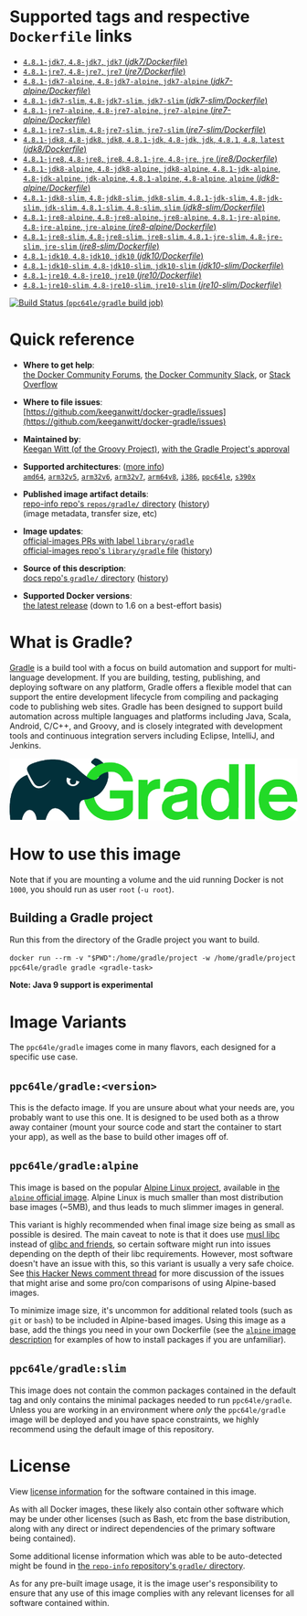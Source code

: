 <!--

********************************************************************************

WARNING:

    DO NOT EDIT "gradle/README.md"

    IT IS AUTO-GENERATED

    (from the other files in "gradle/" combined with a set of templates)

********************************************************************************

-->

# Supported tags and respective `Dockerfile` links

-	[`4.8.1-jdk7`, `4.8-jdk7`, `jdk7` (*jdk7/Dockerfile*)](https://github.com/keeganwitt/docker-gradle/blob/efa575ae69e3f0fe82c46e64bcd50e433d12cde8/jdk7/Dockerfile)
-	[`4.8.1-jre7`, `4.8-jre7`, `jre7` (*jre7/Dockerfile*)](https://github.com/keeganwitt/docker-gradle/blob/efa575ae69e3f0fe82c46e64bcd50e433d12cde8/jre7/Dockerfile)
-	[`4.8.1-jdk7-alpine`, `4.8-jdk7-alpine`, `jdk7-alpine` (*jdk7-alpine/Dockerfile*)](https://github.com/keeganwitt/docker-gradle/blob/efa575ae69e3f0fe82c46e64bcd50e433d12cde8/jdk7-alpine/Dockerfile)
-	[`4.8.1-jdk7-slim`, `4.8-jdk7-slim`, `jdk7-slim` (*jdk7-slim/Dockerfile*)](https://github.com/keeganwitt/docker-gradle/blob/efa575ae69e3f0fe82c46e64bcd50e433d12cde8/jdk7-slim/Dockerfile)
-	[`4.8.1-jre7-alpine`, `4.8-jre7-alpine`, `jre7-alpine` (*jre7-alpine/Dockerfile*)](https://github.com/keeganwitt/docker-gradle/blob/efa575ae69e3f0fe82c46e64bcd50e433d12cde8/jre7-alpine/Dockerfile)
-	[`4.8.1-jre7-slim`, `4.8-jre7-slim`, `jre7-slim` (*jre7-slim/Dockerfile*)](https://github.com/keeganwitt/docker-gradle/blob/efa575ae69e3f0fe82c46e64bcd50e433d12cde8/jre7-slim/Dockerfile)
-	[`4.8.1-jdk8`, `4.8-jdk8`, `jdk8`, `4.8.1-jdk`, `4.8-jdk`, `jdk`, `4.8.1`, `4.8`, `latest` (*jdk8/Dockerfile*)](https://github.com/keeganwitt/docker-gradle/blob/efa575ae69e3f0fe82c46e64bcd50e433d12cde8/jdk8/Dockerfile)
-	[`4.8.1-jre8`, `4.8-jre8`, `jre8`, `4.8.1-jre`, `4.8-jre`, `jre` (*jre8/Dockerfile*)](https://github.com/keeganwitt/docker-gradle/blob/efa575ae69e3f0fe82c46e64bcd50e433d12cde8/jre8/Dockerfile)
-	[`4.8.1-jdk8-alpine`, `4.8-jdk8-alpine`, `jdk8-alpine`, `4.8.1-jdk-alpine`, `4.8-jdk-alpine`, `jdk-alpine`, `4.8.1-alpine`, `4.8-alpine`, `alpine` (*jdk8-alpine/Dockerfile*)](https://github.com/keeganwitt/docker-gradle/blob/efa575ae69e3f0fe82c46e64bcd50e433d12cde8/jdk8-alpine/Dockerfile)
-	[`4.8.1-jdk8-slim`, `4.8-jdk8-slim`, `jdk8-slim`, `4.8.1-jdk-slim`, `4.8-jdk-slim`, `jdk-slim`, `4.8.1-slim`, `4.8-slim`, `slim` (*jdk8-slim/Dockerfile*)](https://github.com/keeganwitt/docker-gradle/blob/efa575ae69e3f0fe82c46e64bcd50e433d12cde8/jdk8-slim/Dockerfile)
-	[`4.8.1-jre8-alpine`, `4.8-jre8-alpine`, `jre8-alpine`, `4.8.1-jre-alpine`, `4.8-jre-alpine`, `jre-alpine` (*jre8-alpine/Dockerfile*)](https://github.com/keeganwitt/docker-gradle/blob/efa575ae69e3f0fe82c46e64bcd50e433d12cde8/jre8-alpine/Dockerfile)
-	[`4.8.1-jre8-slim`, `4.8-jre8-slim`, `jre8-slim`, `4.8.1-jre-slim`, `4.8-jre-slim`, `jre-slim` (*jre8-slim/Dockerfile*)](https://github.com/keeganwitt/docker-gradle/blob/efa575ae69e3f0fe82c46e64bcd50e433d12cde8/jre8-slim/Dockerfile)
-	[`4.8.1-jdk10`, `4.8-jdk10`, `jdk10` (*jdk10/Dockerfile*)](https://github.com/keeganwitt/docker-gradle/blob/efa575ae69e3f0fe82c46e64bcd50e433d12cde8/jdk10/Dockerfile)
-	[`4.8.1-jdk10-slim`, `4.8-jdk10-slim`, `jdk10-slim` (*jdk10-slim/Dockerfile*)](https://github.com/keeganwitt/docker-gradle/blob/efa575ae69e3f0fe82c46e64bcd50e433d12cde8/jdk10-slim/Dockerfile)
-	[`4.8.1-jre10`, `4.8-jre10`, `jre10` (*jre10/Dockerfile*)](https://github.com/keeganwitt/docker-gradle/blob/efa575ae69e3f0fe82c46e64bcd50e433d12cde8/jre10/Dockerfile)
-	[`4.8.1-jre10-slim`, `4.8-jre10-slim`, `jre10-slim` (*jre10-slim/Dockerfile*)](https://github.com/keeganwitt/docker-gradle/blob/efa575ae69e3f0fe82c46e64bcd50e433d12cde8/jre10-slim/Dockerfile)

[![Build Status](https://doi-janky.infosiftr.net/job/multiarch/job/ppc64le/job/gradle/badge/icon) (`ppc64le/gradle` build job)](https://doi-janky.infosiftr.net/job/multiarch/job/ppc64le/job/gradle/)

# Quick reference

-	**Where to get help**:  
	[the Docker Community Forums](https://forums.docker.com/), [the Docker Community Slack](https://blog.docker.com/2016/11/introducing-docker-community-directory-docker-community-slack/), or [Stack Overflow](https://stackoverflow.com/search?tab=newest&q=docker)

-	**Where to file issues**:  
	[https://github.com/keeganwitt/docker-gradle/issues](https://github.com/keeganwitt/docker-gradle/issues)

-	**Maintained by**:  
	[Keegan Witt (of the Groovy Project)](https://github.com/keeganwitt/docker-gradle), [with the Gradle Project's approval](https://discuss.gradle.org/t/official-docker-images/21159/8)

-	**Supported architectures**: ([more info](https://github.com/docker-library/official-images#architectures-other-than-amd64))  
	[`amd64`](https://hub.docker.com/r/amd64/gradle/), [`arm32v5`](https://hub.docker.com/r/arm32v5/gradle/), [`arm32v6`](https://hub.docker.com/r/arm32v6/gradle/), [`arm32v7`](https://hub.docker.com/r/arm32v7/gradle/), [`arm64v8`](https://hub.docker.com/r/arm64v8/gradle/), [`i386`](https://hub.docker.com/r/i386/gradle/), [`ppc64le`](https://hub.docker.com/r/ppc64le/gradle/), [`s390x`](https://hub.docker.com/r/s390x/gradle/)

-	**Published image artifact details**:  
	[repo-info repo's `repos/gradle/` directory](https://github.com/docker-library/repo-info/blob/master/repos/gradle) ([history](https://github.com/docker-library/repo-info/commits/master/repos/gradle))  
	(image metadata, transfer size, etc)

-	**Image updates**:  
	[official-images PRs with label `library/gradle`](https://github.com/docker-library/official-images/pulls?q=label%3Alibrary%2Fgradle)  
	[official-images repo's `library/gradle` file](https://github.com/docker-library/official-images/blob/master/library/gradle) ([history](https://github.com/docker-library/official-images/commits/master/library/gradle))

-	**Source of this description**:  
	[docs repo's `gradle/` directory](https://github.com/docker-library/docs/tree/master/gradle) ([history](https://github.com/docker-library/docs/commits/master/gradle))

-	**Supported Docker versions**:  
	[the latest release](https://github.com/docker/docker-ce/releases/latest) (down to 1.6 on a best-effort basis)

# What is Gradle?

[Gradle](https://gradle.org/) is a build tool with a focus on build automation and support for multi-language development. If you are building, testing, publishing, and deploying software on any platform, Gradle offers a flexible model that can support the entire development lifecycle from compiling and packaging code to publishing web sites. Gradle has been designed to support build automation across multiple languages and platforms including Java, Scala, Android, C/C++, and Groovy, and is closely integrated with development tools and continuous integration servers including Eclipse, IntelliJ, and Jenkins.

![logo](https://raw.githubusercontent.com/docker-library/docs/c3d3ca6beed000f9ba6eabc98f3399158f520256/gradle/logo.png)

# How to use this image

Note that if you are mounting a volume and the uid running Docker is not `1000`, you should run as user `root` (`-u root`).

## Building a Gradle project

Run this from the directory of the Gradle project you want to build.

`docker run --rm -v "$PWD":/home/gradle/project -w /home/gradle/project ppc64le/gradle gradle <gradle-task>`

**Note: Java 9 support is experimental**

# Image Variants

The `ppc64le/gradle` images come in many flavors, each designed for a specific use case.

## `ppc64le/gradle:<version>`

This is the defacto image. If you are unsure about what your needs are, you probably want to use this one. It is designed to be used both as a throw away container (mount your source code and start the container to start your app), as well as the base to build other images off of.

## `ppc64le/gradle:alpine`

This image is based on the popular [Alpine Linux project](http://alpinelinux.org), available in [the `alpine` official image](https://hub.docker.com/_/alpine). Alpine Linux is much smaller than most distribution base images (~5MB), and thus leads to much slimmer images in general.

This variant is highly recommended when final image size being as small as possible is desired. The main caveat to note is that it does use [musl libc](http://www.musl-libc.org) instead of [glibc and friends](http://www.etalabs.net/compare_libcs.html), so certain software might run into issues depending on the depth of their libc requirements. However, most software doesn't have an issue with this, so this variant is usually a very safe choice. See [this Hacker News comment thread](https://news.ycombinator.com/item?id=10782897) for more discussion of the issues that might arise and some pro/con comparisons of using Alpine-based images.

To minimize image size, it's uncommon for additional related tools (such as `git` or `bash`) to be included in Alpine-based images. Using this image as a base, add the things you need in your own Dockerfile (see the [`alpine` image description](https://hub.docker.com/_/alpine/) for examples of how to install packages if you are unfamiliar).

## `ppc64le/gradle:slim`

This image does not contain the common packages contained in the default tag and only contains the minimal packages needed to run `ppc64le/gradle`. Unless you are working in an environment where *only* the `ppc64le/gradle` image will be deployed and you have space constraints, we highly recommend using the default image of this repository.

# License

View [license information](https://gradle.org/license/) for the software contained in this image.

As with all Docker images, these likely also contain other software which may be under other licenses (such as Bash, etc from the base distribution, along with any direct or indirect dependencies of the primary software being contained).

Some additional license information which was able to be auto-detected might be found in [the `repo-info` repository's `gradle/` directory](https://github.com/docker-library/repo-info/tree/master/repos/gradle).

As for any pre-built image usage, it is the image user's responsibility to ensure that any use of this image complies with any relevant licenses for all software contained within.

